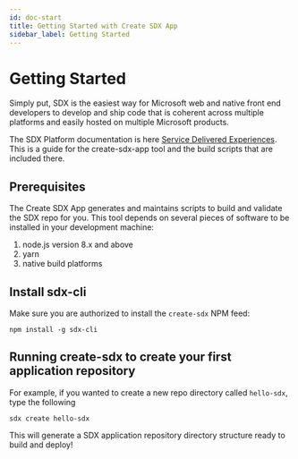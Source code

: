 ```yaml
---
id: doc-start
title: Getting Started with Create SDX App
sidebar_label: Getting Started
---
```


# Getting Started

Simply put, SDX is the easiest way for Microsoft web and native front end developers to develop and ship code that is coherent across multiple platforms and easily hosted on multiple Microsoft products.

The SDX Platform documentation is here [Service Delivered Experiences](https://sdx-docs.azurewebsites.net/en-us/documentation/Consuming-the-SDX-platform/Getting-started/Overview-of-SDX). This is a guide for the create-sdx-app tool and the build scripts that are included there.

## Prerequisites

The Create SDX App generates and maintains scripts to build and validate the SDX repo for you. This tool depends on several pieces of software to be installed in your development machine:

1. node.js version 8.x and above
2. yarn
3. native build platforms

## Install sdx-cli

Make sure you are authorized to install the `create-sdx` NPM feed:

```
npm install -g sdx-cli
```

## Running create-sdx to create your first application repository

For example, if you wanted to create a new repo directory called `hello-sdx`, type the following

```
sdx create hello-sdx
```

This will generate a SDX application repository directory structure ready to build and deploy!
